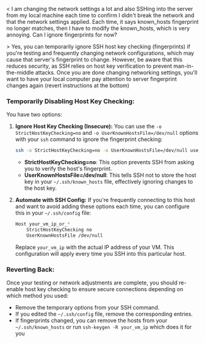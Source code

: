 
\< I am changing the network settings a lot and also SSHing into the server from my local machine each time to confirm I didn't break the network and that the network settings applied. Each time, it says known_hosts fingerprint no longer matches, then I have to modify the known_hosts, which is very annoying. Can I ignore fingerprints for now?

\>
Yes, you can temporarily ignore SSH host key checking (fingerprints) if you're testing and frequently changing network configurations, which may cause that server's fingerprint to change. However, be aware that this reduces security, as SSH relies on host key verification to prevent man-in-the-middle attacks. Once you are done changing networking settings, you'll want to have your local computer pay attention to server fingerprint changes again (revert instructions at the bottom)

### Temporarily Disabling Host Key Checking:

You have two options:

1. **Ignore Host Key Checking (Insecure):**
   You can use the `-o StrictHostKeyChecking=no` and `-o UserKnownHostsFile=/dev/null` options with your `ssh` command to ignore the fingerprint checking:

   ```bash
   ssh -o StrictHostKeyChecking=no -o UserKnownHostsFile=/dev/null user@your_vm_ip
   ```

   - **StrictHostKeyChecking=no**: This option prevents SSH from asking you to verify the host's fingerprint.
   - **UserKnownHostsFile=/dev/null**: This tells SSH not to store the host key in your `~/.ssh/known_hosts` file, effectively ignoring changes to the host key.

2. **Automate with SSH Config:**
   If you're frequently connecting to this host and want to avoid adding these options each time, you can configure this in your `~/.ssh/config` file:

   ```bash
   Host your_vm_ip_or_*
       StrictHostKeyChecking no
       UserKnownHostsFile /dev/null
   ```

   Replace `your_vm_ip` with the actual IP address of your VM. This configuration will apply every time you SSH into this particular host.

### Reverting Back:
Once your testing or network adjustments are complete, you should re-enable host key checking to ensure secure connections depending on which method you used:

- Remove the temporary options from your SSH command.
- If you edited the `~/.ssh/config` file, remove the corresponding entries.
- If fingerprints changed, you can remove the hosts from your `~/.ssh/known_hosts` or run `ssh-keygen -R your_vm_ip` which does it for you
